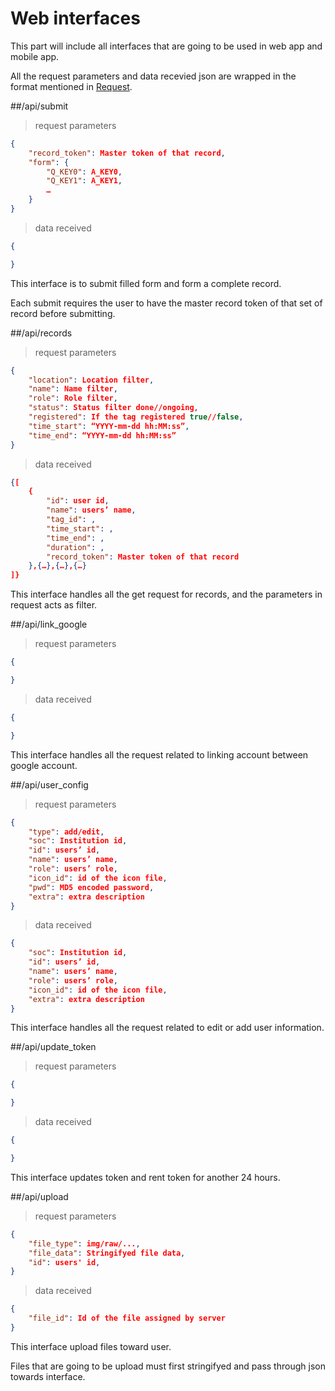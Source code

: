 # Web interfaces
This part will include all interfaces that are going to be used in web app and mobile app.

All the request parameters and data recevied json are wrapped in the format mentioned in [Request](#request).

##/api/submit
> request parameters

```json
{
	"record_token": Master token of that record,
	"form": {
		"Q_KEY0": A_KEY0,
		"Q_KEY1": A_KEY1,
		…
	}
}
```

> data received

```json
{

}
```

This interface is to submit filled form and form a complete record.

Each submit requires the user to have the master record token of that set of record before submitting.

##/api/records
> request parameters

```json
{
	"location": Location filter,
	"name": Name filter,
	"role": Role filter,
	"status": Status filter done//ongoing,
	"registered": If the tag registered true//false,
	"time_start": “YYYY-mm-dd hh:MM:ss”,
	"time_end": “YYYY-mm-dd hh:MM:ss”
}
```

> data received

```json
{[
	{
		"id": user id,
		"name": users’ name,
		"tag_id": ,
		"time_start": ,
		"time_end": ,
		"duration": ,
		"record_token": Master token of that record
	},{…},{…},{…}
]}
```
This interface handles all the get request for records, and the parameters in request acts as filter.

##/api/link_google
> request parameters

```json
{

}
```

> data received

```json
{

}
```
This interface handles all the request related to linking account between google account.

##/api/user_config
> request parameters

```json
{
	"type": add/edit,
	"soc": Institution id,
	"id": users’ id,
	"name": users’ name,
	"role": users’ role,
	"icon_id": id of the icon file,
	"pwd": MD5 encoded password,
	"extra": extra description
}
```

> data received

```json
{
	"soc": Institution id,
	"id": users’ id,
	"name": users’ name,
	"role": users’ role,
	"icon_id": id of the icon file,
	"extra": extra description
}
```
This interface handles all the request related to edit or add user information.

##/api/update_token
> request parameters

```json
{

}
```

> data received

```json
{

}
```
This interface updates token and rent token for another 24 hours.

##/api/upload
> request parameters

```json
{
    "file_type": img/raw/...,
    "file_data": Stringifyed file data,
    "id": users' id,
}
```

> data received

```json
{
    "file_id": Id of the file assigned by server
}
```
This interface upload files toward user.

Files that are going to be upload must first stringifyed and pass through json towards interface.

